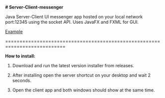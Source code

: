 **# Server-Client-messenger**

Java Server-Client UI messenger app hosted on your local network port:12345 using the socket API.
Uses JavaFX and FXML for GUI.

[Example](https://imgur.com/a/ufDIYtr)

===========================================================================

**How to install:**

1. Download and run the latest version installer from releases.

2. After installing open the server shortcut on your desktop and wait 2 seconds.

3. Open the client app and both windows should show at the same time.


